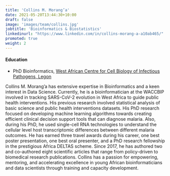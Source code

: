 ```yaml
---
title: 'Collins M. Morang’a'
date: 2021-05-20T13:44:30+10:00
draft: false
image: 'images/team/collins.jpg'
jobtitle: 'Bioinformatics & Biostatistics'
linkedinurl: "https://www.linkedin.com/in/collins-morang-a-a10ab465/"
promoted: true
weight: 2
---
```


#### Education
- PhD Bioinformatics, [West African Centre for Cell Biology of Infectious Pathogens, Legon](https://www.waccbip.org/)

Collins M. Morang’a has extensive expertise in Bioinformatics and a keen interest in Data Science. 
Currently, he is a bioinformatician at the WACCBIP involved in tracking SARS-CoV-2 evolution in 
West Africa to guide public health interventions. His previous research involved statistical 
analysis of basic science and public health interventions datasets. His PhD research focused on 
developing machine learning algorithms towards creating efficient clinical decision support tools 
that can diagnose malaria. Also, during his PhD, he used single-cell RNA technologies to understand 
the cellular level host transcriptomic differences between different malaria outcomes. He has earned 
three travel awards during his career, one best poster presentation, one best oral presenter, and 
a PhD research fellowship in the prestigious Africa DELTAS scheme. Since 2017, he has authored two and 
co-authored eight scientific articles that range from policy-driven to biomedical research publications. 
Collins has a passion for empowering, mentoring, and accelerating excellence in young African 
bioinformaticians and data scientists through training and capacity development. 